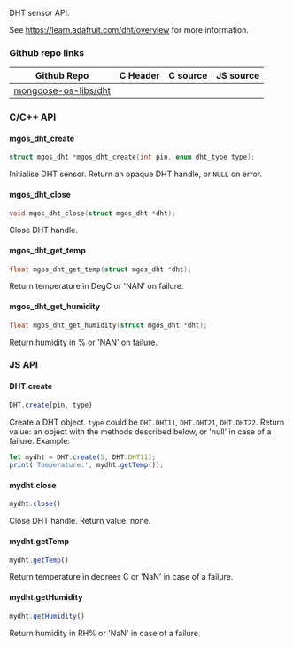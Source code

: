 
DHT sensor API.

See https://learn.adafruit.com/dht/overview for more information.
 
### Github repo links
| Github Repo | C Header | C source  | JS source |
| ----------- | -------- | --------  | ----------------- |
| [mongoose-os-libs/dht](https://github.com/mongoose-os-libs/dht) | &nbsp; | &nbsp;  | &nbsp;         |


### C/С++ API
#### mgos_dht_create

```c
struct mgos_dht *mgos_dht_create(int pin, enum dht_type type);
```
 Initialise DHT sensor. Return an opaque DHT handle, or `NULL` on error. 
#### mgos_dht_close

```c
void mgos_dht_close(struct mgos_dht *dht);
```
 Close DHT handle. 
#### mgos_dht_get_temp

```c
float mgos_dht_get_temp(struct mgos_dht *dht);
```
 Return temperature in DegC or 'NAN' on failure. 
#### mgos_dht_get_humidity

```c
float mgos_dht_get_humidity(struct mgos_dht *dht);
```
 Return humidity in % or 'NAN' on failure. 

### JS API
#### DHT.create

```javascript
DHT.create(pin, type)
```
Create a DHT object. `type` could be `DHT.DHT11`, `DHT.DHT21`,
`DHT.DHT22`. Return value: an object with the methods described below, or
'null' in case of a failure.
Example:
```javascript
let mydht = DHT.create(5, DHT.DHT11);
print('Temperature:', mydht.getTemp());
```
#### mydht.close

```javascript
mydht.close()
```
Close DHT handle. Return value: none.
#### mydht.getTemp

```javascript
mydht.getTemp()
```
Return temperature in degrees C or 'NaN' in case of a failure.
#### mydht.getHumidity

```javascript
mydht.getHumidity()
```
Return humidity in RH% or 'NaN' in case of a failure.
